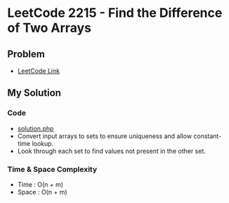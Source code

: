 # LeetCode 2215 - Find the Difference of Two Arrays

## Problem  
- [LeetCode Link](https://leetcode.com/problems/find-the-difference-of-two-arrays/)

## My Solution

### Code
- [solution.php](./solution.php)
- Convert input arrays to sets to ensure uniqueness and allow constant-time lookup.
- Look through each set to find values not present in the other set.

### Time & Space Complexity
- Time  : O(n + m)
- Space : O(n + m)
